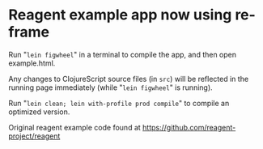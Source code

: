 # Reagent example app now using re-frame

Run "`lein figwheel`" in a terminal to compile the app, and then open example.html.

Any changes to ClojureScript source files (in `src`) will be reflected in the running page immediately (while "`lein figwheel`" is running).

Run "`lein clean; lein with-profile prod compile`" to compile an optimized version.

Original reagent example code found at https://github.com/reagent-project/reagent
